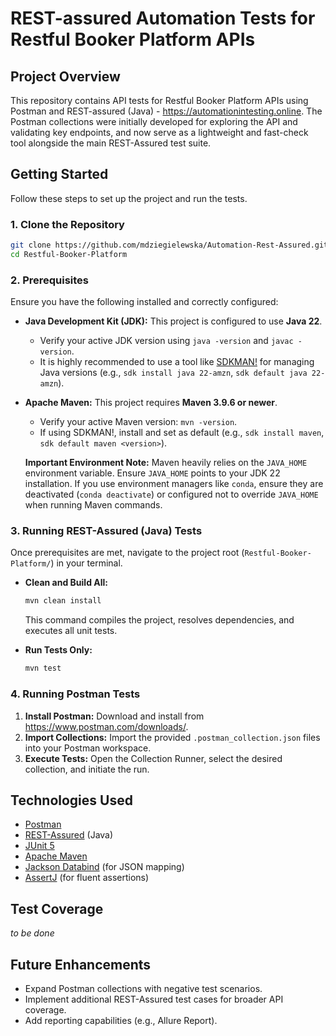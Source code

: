 # REST-assured Automation Tests for Restful Booker Platform APIs

## Project Overview

This repository contains API tests for Restful Booker Platform APIs using Postman and REST-assured (Java) - https://automationintesting.online. The Postman collections were initially developed for exploring the API and validating key endpoints, and now serve as a lightweight and fast-check tool alongside the main REST-Assured test suite.

## Getting Started

Follow these steps to set up the project and run the tests.

### 1. Clone the Repository

```bash
git clone https://github.com/mdziegielewska/Automation-Rest-Assured.git
cd Restful-Booker-Platform
```

### 2. Prerequisites

Ensure you have the following installed and correctly configured:

* **Java Development Kit (JDK):** This project is configured to use **Java 22**.
    * Verify your active JDK version using `java -version` and `javac -version`.
    * It is highly recommended to use a tool like [SDKMAN!](https://sdkman.io/) for managing Java versions (e.g., `sdk install java 22-amzn`, `sdk default java 22-amzn`).
* **Apache Maven:** This project requires **Maven 3.9.6 or newer**.
    * Verify your active Maven version: `mvn -version`.
    * If using SDKMAN!, install and set as default (e.g., `sdk install maven`, `sdk default maven <version>`).

    **Important Environment Note:** Maven heavily relies on the `JAVA_HOME` environment variable. Ensure `JAVA_HOME` points to your JDK 22 installation. If you use environment managers like `conda`, ensure they are deactivated (`conda deactivate`) or configured not to override `JAVA_HOME` when running Maven commands.

### 3. Running REST-Assured (Java) Tests

Once prerequisites are met, navigate to the project root (`Restful-Booker-Platform/`) in your terminal.

* **Clean and Build All:**
    ```bash
    mvn clean install
    ```
    This command compiles the project, resolves dependencies, and executes all unit tests.

* **Run Tests Only:**
    ```bash
    mvn test
    ```

### 4. Running Postman Tests

1.  **Install Postman:** Download and install from https://www.postman.com/downloads/.
2.  **Import Collections:** Import the provided `.postman_collection.json` files into your Postman workspace.
3.  **Execute Tests:** Open the Collection Runner, select the desired collection, and initiate the run.


## Technologies Used

* [Postman](https://www.postman.com/)
* [REST-Assured](https://rest-assured.io/) (Java)
* [JUnit 5](https://junit.org/junit5/)
* [Apache Maven](https://maven.apache.org/)
* [Jackson Databind](https://github.com/FasterXML/jackson-databind) (for JSON mapping)
* [AssertJ](https://assertj.github.io/doc/) (for fluent assertions)

## Test Coverage

_to be done_

## Future Enhancements

* Expand Postman collections with negative test scenarios.
* Implement additional REST-Assured test cases for broader API coverage.
* Add reporting capabilities (e.g., Allure Report).